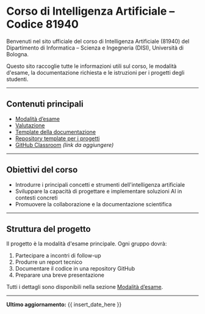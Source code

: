 # Corso di Intelligenza Artificiale – Codice 81940

Benvenuti nel sito ufficiale del corso di Intelligenza Artificiale (81940) del Dipartimento di Informatica – Scienza e Ingegneria (DISI), Università di Bologna.

Questo sito raccoglie tutte le informazioni utili sul corso, le modalità d'esame, la documentazione richiesta e le istruzioni per i progetti degli studenti.

---

## Contenuti principali

- [Modalità d’esame](modalita-esame.md)
- [Valutazione](valutazione.md)
- [Template della documentazione](template-documentazione.md)
- [Repository template per i progetti](https://github.com/ai-disi-unibo/ai-progetto-template)
- [GitHub Classroom](https://classroom.github.com/) *(link da aggiungere)*

---

## Obiettivi del corso

- Introdurre i principali concetti e strumenti dell'intelligenza artificiale
- Sviluppare la capacità di progettare e implementare soluzioni AI in contesti concreti
- Promuovere la collaborazione e la documentazione scientifica

---

## Struttura del progetto

Il progetto è la modalità d'esame principale. Ogni gruppo dovrà:

1. Partecipare a incontri di follow-up
2. Produrre un report tecnico
3. Documentare il codice in una repository GitHub
4. Preparare una breve presentazione

Tutti i dettagli sono disponibili nella sezione [Modalità d’esame](modalita-esame.md).

---

**Ultimo aggiornamento:** {{ insert_date_here }}
